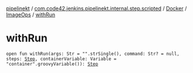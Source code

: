 [pipelinekt](../../../index.md) / [com.code42.jenkins.pipelinekt.internal.step.scripted](../../index.md) / [Docker](../index.md) / [ImageOps](index.md) / [withRun](./with-run.md)

# withRun

`open fun withRun(args: Str = "".strSingle(), command: Str? = null, steps: `[`Step`](../../../com.code42.jenkins.pipelinekt.core.step/-step/index.md)`, containerVariable: Variable = "container".groovyVariable()): `[`Step`](../../../com.code42.jenkins.pipelinekt.core.step/-step/index.md)